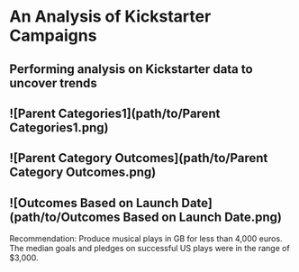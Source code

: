 # An Analysis of Kickstarter Campaigns
Performing analysis on Kickstarter data to uncover trends
---
![Parent Categories1](path/to/Parent Categories1.png)
---
![Parent Category Outcomes](path/to/Parent Category Outcomes.png)
---
![Outcomes Based on Launch Date](path/to/Outcomes Based on Launch Date.png)
---
Recommendation: Produce musical plays in GB for less than 4,000 euros. The median goals and pledges on successful US plays were in the range of $3,000.  
